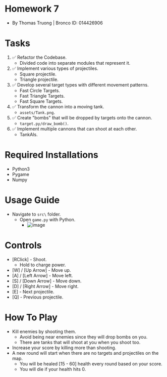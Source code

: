 # Homework 7
- By Thomas Truong | Bronco ID: 014426906

# Tasks
1. ✅ Refactor the Codebase.
    - Divided code into separate modules that represent it.
2. ✅ Implement various types of projectiles.
    - Square projectile.
    - Triangle projectile.
3. ✅ Develop several target types with different movement patterns.
    - Fast Circle Targets.
    - Fast Triangle Targets.
    - Fast Square Targets.
4. ✅ Transform the cannon into a moving tank.
    - ```assets/Tank.png```.
5. ✅ Create "bombs" that will be dropped by targets onto the cannon.
    - ```target.py/draw_bomb()```.
6. ✅ Implement multiple cannons that can shoot at each other.
    - TankAIs.

# Required Installations
- Python3
- Pygame
- Numpy

# Usage Guide
- Navigate to ```src\``` folder.
  - Open ```game.py``` with Python.
    - ![image](https://github.com/ThomasQTruong/CS-2520-Homework-7/assets/58405482/ab6698a7-2d80-4107-896c-097f7e49b12c)

# Controls
- [RClick] - Shoot.
    - Hold to charge power.
- [W] / [Up Arrow] - Move up.
- [A] / [Left Arrow] - Move left.
- [S] / [Down Arrow] - Move down.
- [D] / [Right Arrow] - Move right.
- [E] - Next projectile.
- [Q] - Previous projectile.

# How To Play
- Kill enemies by shooting them.
    - Avoid being near enemies since they will drop bombs on you.
    - There are tanks that will shoot at you when you shoot too.
- Increase your score by killing more than shooting.
- A new round will start when there are no targets and projectiles on the map.
    - You will be healed [15 - 60] health every round based on your score.
    - You will die if your health hits 0.
